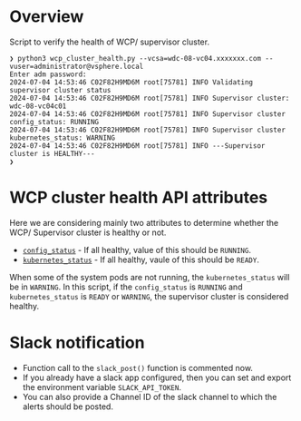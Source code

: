 # Overview
Script to verify the health of WCP/ supervisor cluster.

```
❯ python3 wcp_cluster_health.py --vcsa=wdc-08-vc04.xxxxxxx.com --vuser=administrator@vsphere.local
Enter adm password:
2024-07-04 14:53:46 C02F82H9MD6M root[75781] INFO Validating supervisor cluster status
2024-07-04 14:53:46 C02F82H9MD6M root[75781] INFO Supervisor cluster: wdc-08-vc04c01
2024-07-04 14:53:46 C02F82H9MD6M root[75781] INFO Supervisor cluster config_status: RUNNING
2024-07-04 14:53:46 C02F82H9MD6M root[75781] INFO Supervisor cluster kubernetes_status: WARNING
2024-07-04 14:53:46 C02F82H9MD6M root[75781] INFO ---Supervisor cluster is HEALTHY---
❯ 
```

# WCP cluster health API attributes
Here we are considering mainly two attributes to determine whether the WCP/ Supervisor cluster is healthy or not.  
* [`config_status`](https://developer.broadcom.com/xapis/vsphere-automation-api/latest/vcenter/data-structures/NamespaceManagement_Clusters_ConfigStatus/) - If all healthy, value of this should be `RUNNING`.
* [`kubernetes_status`](https://developer.broadcom.com/xapis/vsphere-automation-api/latest/vcenter/data-structures/NamespaceManagement_Clusters_KubernetesStatus/) - If all healthy, vaule of this should be `READY`.

When some of the system pods are not running, the `kubernetes_status` will be in `WARNING`. In this script, if the `config_status` is `RUNNING` and `kubernetes_status` is `READY` or `WARNING`, the supervisor cluster is considered healthy.

# Slack notification
* Function call to the `slack_post()` function is commented now.
* If you already have a slack app configured, then you can set and export the environment variable `SLACK_API_TOKEN`.
* You can also provide a Channel ID of the slack channel to which the alerts should be posted.

